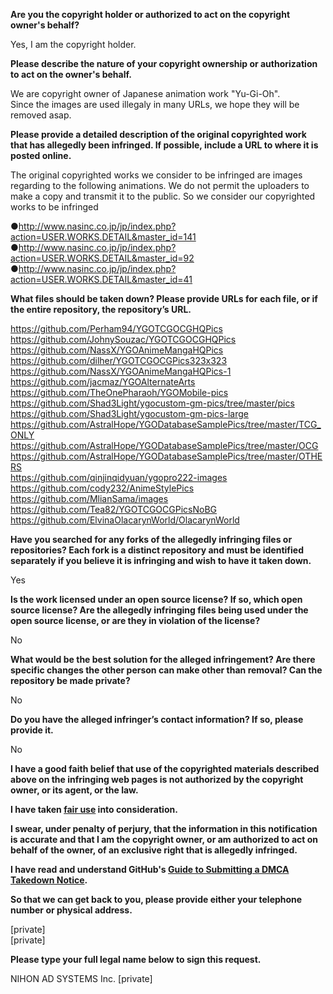 **Are you the copyright holder or authorized to act on the copyright owner's behalf?**

Yes, I am the copyright holder.

**Please describe the nature of your copyright ownership or authorization to act on the owner's behalf.**

We are copyright owner of Japanese animation work "Yu-Gi-Oh".  
Since the images are used illegaly in many URLs, we hope they will be removed asap.

**Please provide a detailed description of the original copyrighted work that has allegedly been infringed. If possible, include a URL to where it is posted online.**

The original copyrighted works we consider to be infringed are images regarding to the following animations.
We do not permit the uploaders to make a copy and transmit it to the public. So we consider our copyrighted works to be infringed

●http://www.nasinc.co.jp/jp/index.php?action=USER.WORKS.DETAIL&master_id=141  
●http://www.nasinc.co.jp/jp/index.php?action=USER.WORKS.DETAIL&master_id=92  
●http://www.nasinc.co.jp/jp/index.php?action=USER.WORKS.DETAIL&master_id=41

**What files should be taken down? Please provide URLs for each file, or if the entire repository, the repository’s URL.**

https://github.com/Perham94/YGOTCGOCGHQPics  
https://github.com/JohnySouzac/YGOTCGOCGHQPics  
https://github.com/NassX/YGOAnimeMangaHQPics  
https://github.com/dilher/YGOTCGOCGPics323x323  
https://github.com/NassX/YGOAnimeMangaHQPics-1  
https://github.com/jacmaz/YGOAlternateArts  
https://github.com/TheOnePharaoh/YGOMobile-pics  
https://github.com/Shad3Light/ygocustom-gm-pics/tree/master/pics  
https://github.com/Shad3Light/ygocustom-gm-pics-large  
https://github.com/AstralHope/YGODatabaseSamplePics/tree/master/TCG_ONLY  
https://github.com/AstralHope/YGODatabaseSamplePics/tree/master/OCG  
https://github.com/AstralHope/YGODatabaseSamplePics/tree/master/OTHERS  
https://github.com/qinjinqidyuan/ygopro222-images  
https://github.com/cody232/AnimeStylePics  
https://github.com/MlianSama/images  
https://github.com/Tea82/YGOTCGOCGPicsNoBG  
https://github.com/ElvinaOlacarynWorld/OlacarynWorld  

**Have you searched for any forks of the allegedly infringing files or repositories? Each fork is a distinct repository and must be identified separately if you believe it is infringing and wish to have it taken down.**

Yes

**Is the work licensed under an open source license? If so, which open source license? Are the allegedly infringing files being used under the open source license, or are they in violation of the license?**

No

**What would be the best solution for the alleged infringement? Are there specific changes the other person can make other than removal? Can the repository be made private?**

No

**Do you have the alleged infringer’s contact information? If so, please provide it.**

No

**I have a good faith belief that use of the copyrighted materials described above on the infringing web pages is not authorized by the copyright owner, or its agent, or the law.**

**I have taken <a href="https://www.lumendatabase.org/topics/22">fair use</a> into consideration.**

**I swear, under penalty of perjury, that the information in this notification is accurate and that I am the copyright owner, or am authorized to act on behalf of the owner, of an exclusive right that is allegedly infringed.**

**I have read and understand GitHub's <a href="https://help.github.com/articles/guide-to-submitting-a-dmca-takedown-notice/">Guide to Submitting a DMCA Takedown Notice</a>.**

**So that we can get back to you, please provide either your telephone number or physical address.**

[private]  
[private]

**Please type your full legal name below to sign this request.**

NIHON AD SYSTEMS Inc. [private]
